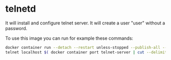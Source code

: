 # telnetd

It will install and configure telnet server.
It will create a user "user" without a password.

To use this image you can run for example these commands:

```bash
docker container run --detach --restart unless-stopped --publish-all --name telnet-server secobau/telnetd:alpine-1.1
telnet localhost $( docker container port telnet-server | cut --delimiter : --field 2 )
```
